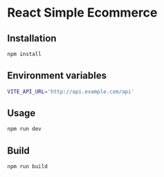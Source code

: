 # React Simple Ecommerce

## Installation

```bash
npm install
```

## Environment variables

```bash
VITE_API_URL='http://api.example.com/api'
```

## Usage

```bash
npm run dev
```

## Build

```bash
npm run build
```